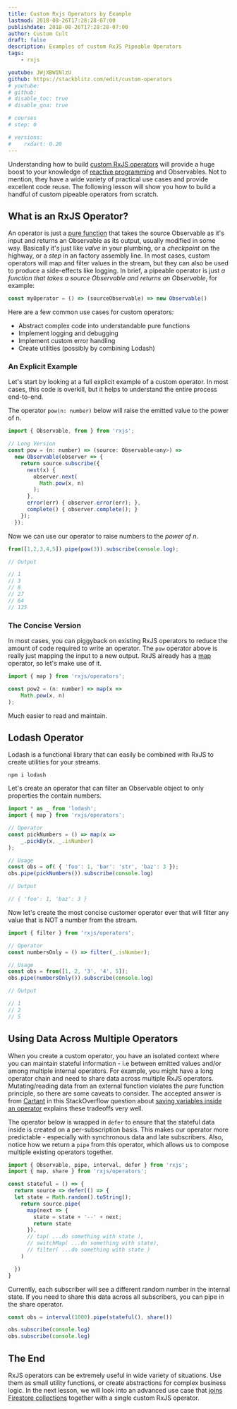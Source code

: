 ```yaml
---
title: Custom Rxjs Operators by Example
lastmod: 2018-08-26T17:28:28-07:00
publishdate: 2018-08-26T17:28:28-07:00
author: Custom Cult
draft: false
description: Examples of custom RxJS Pipeable Operators
tags: 
    - rxjs

youtube: JWjXBWINlzU
github: https://stackblitz.com/edit/custom-operators
# youtube: 
# github: 
# disable_toc: true
# disable_qna: true

# courses
# step: 0

# versions:
#    rxdart: 0.20
---
```


Understanding how to build [custom RxJS operators](https://github.com/ReactiveX/rxjs/blob/master/doc/pipeable-operators.md) will provide a huge boost to your knowledge of [reactive programming](https://gist.github.com/staltz/868e7e9bc2a7b8c1f754) and Observables. Not to mention, they have a wide variety of practical use cases and provide excellent code reuse. The following lesson will show you how to build a handful of custom pipeable operators from scratch. 

## What is an RxJS Operator?

An operator is just a [pure function](https://medium.com/javascript-scene/master-the-javascript-interview-what-is-a-pure-function-d1c076bec976) that takes the source Observable as it's input and returns an Observable as its output, usually modified in some way. Basically it's just like *valve* in your plumbing, or a *checkpoint* on the highway, or a *step* in an factory assembly line. In most cases, custom operators will map and filter values in the stream, but they can also be used to produce a side-effects like logging. In brief, a pipeable operator is just *a function that takes a source Observable and returns an Observable*, for example:

```js
const myOperator = () => (sourceObservable) => new Observable()
```

Here are a few common use cases for custom operators:

- Abstract complex code into understandable pure functions
- Implement logging and debugging
- Implement custom error handling
- Create utilities (possibly by combining Lodash)


### An Explicit Example

Let's start by looking at a full explicit example of a custom operator. In most cases, this code is overkill, but it helps to understand the entire process end-to-end. 

The operator `pow(n: number)` below will raise the emitted value to the power of n. 

```js
import { Observable, from } from 'rxjs';

// Long Version
const pow = (n: number) => (source: Observable<any>) =>
  new Observable(observer => {
    return source.subscribe({
      next(x) {
        observer.next(
          Math.pow(x, n)
        );
      },
      error(err) { observer.error(err); },
      complete() { observer.complete(); }
    });
  });
```

Now we can use our operator to raise numbers to the *power of n*. 

```js
from([1,2,3,4,5]).pipe(pow(3)).subscribe(console.log);

// Output

// 1
// 3
// 8
// 27
// 64
// 125
```

### The Concise Version

In most cases, you can piggyback on existing RxJS operators to reduce the amount of code required to write an operator. The `pow` operator above is really just mapping the input to a new output. RxJS already has a [map](http://rxjsdocs.com/#/operators/map) operator, so let's make use of it. 

```js
import { map } from 'rxjs/operators';

const pow2 = (n: number) => map(x =>
    Math.pow(x, n)
);
```

Much easier to read and maintain. 

## Lodash Operator

Lodash is a functional library that can easily be combined with RxJS to create utilities for your streams.

```
npm i lodash
```

Let's create an operator that can filter an Observable object to only properties the contain numbers. 

```js
import * as _ from 'lodash';
import { map } from 'rxjs/operators';

// Operator
const pickNumbers = () => map(x =>
    _.pickBy(x, _.isNumber)
);

// Usage
const obs = of( { 'foo': 1, 'bar': 'str', 'baz': 3 });
obs.pipe(pickNumbers()).subscribe(console.log)

// Output

// { 'foo': 1, 'baz': 3 }
```

Now let's create the most concise customer operator ever that will filter any value that is NOT a number from the stream. 

```js
import { filter } from 'rxjs/operators';

// Operator
const numbersOnly = () => filter(_.isNumber);

// Usage
const obs = from([1, 2, '3', '4', 5]);
obs.pipe(numbersOnly()).subscribe(console.log)

// Output

// 1
// 2
// 5
```

## Using Data Across Multiple Operators

When you create a custom operator, you have an isolated context where you can maintain stateful information - i.e between emitted values and/or among multiple internal operators. For example, you might have a long operator chain and need to share data across multiple RxJS operators. Mutating/reading data from an external function violates the *pure* function principle, so there are some caveats to consider. The accepted answer is from [Cartant](https://medium.com/@cartant) in this StackOverflow question about [saving variables inside an operator](https://stackoverflow.com/questions/52020354/rxjs-custom-operator-internal-variables) explains these tradeoffs very well. 

The operator below is wrapped in `defer` to ensure that the stateful data inside is created on a per-subscription basis. This makes our operator more predictable - especially with synchronous data and late subscribers. Also, notice how we return a `pipe` from this operator, which allows us to compose multiple existing operators together. 


```typescript
import { Observable, pipe, interval, defer } from 'rxjs';
import { map, share } from 'rxjs/operators';

const stateful = () => {
  return source => defer(() => {
  let state = Math.random().toString();
    return source.pipe(
      map(next => {
        state = state + '--' + next;
        return state
      }),
      // tap( ...do something with state ),
      // switchMap( ...do something with state),
      // filter( ...do something with state )
    )

  })
}
```

Currently, each subscriber will see a different random number in the internal state. If you need to share this data across all subscribers, you can pipe in the share operator.

```typescript
const obs = interval(1000).pipe(stateful(), share())

obs.subscribe(console.log)
obs.subscribe(console.log)
```

## The End

RxJS operators can be extremely useful in wide variety of situations. Use them as small utility functions, or create abstractions for complex business logic. In the next lesson, we will look into an advanced use case that [joins Firestore collections](/lessons/firestore-joins-similar-to-sql/) together with a single custom RxJS operator. 
